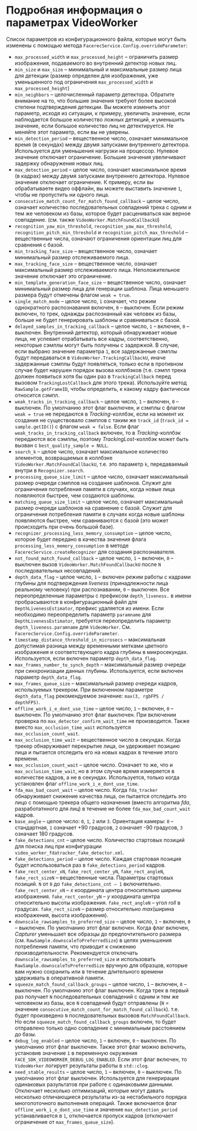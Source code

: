 # Подробная информация о параметрах VideoWorker 

Список параметров из конфигурационного файла, которые могут быть изменены с помощью метода `FacerecService.Config.overrideParameter`:

* `max_processed_width` и `max_processed_height` – ограничить размер изображения, подаваемого во внутренний детектор новых лиц.
* `min_size` и `max_size` – минимальный и максимальные размер лица для детекции (размер определен для изображения, уже уменьшенного под ограничения `max_processed_width` и `max_processed_height`)
* `min_neighbors` – целочисленный параметр детектора. Обратите внимание на то, что большие значения требуют более высокой степени подтверждения детекции. Вы можете изменить этот параметр, исходя из ситуации, к примеру, увеличить значение, если наблюдается большое количество ложных детекций, и уменьшить значение, если большое количество лиц не детектируется. Не меняйте этот параметр, если вы не уверены.
* `min_detection_period` – вещественное число, означает минимальное время (в секундах) между двумя запусками внутреннего детектора. Используется для уменьшения нагрузки на процессор. Нулевое значение отключает ограничение. Большие значения увеличивают задержку обнаружения новых лиц.
* `max_detection_period` – целое число, означает максимальное время (в кадрах) между двумя запусками внутреннего детектора. Нулевое значение отключает ограничение. К примеру, если вы обрабатываете видео оффлайн, вы можете выставить значение `1`, чтобы не пропустить ни одного лица.
* `consecutive_match_count_for_match_found_callback` – целое число, означает количество последовательных совпадений трека с одним и тем же человеком из базы, которое будет расцениваться как верное совпадение. (см. также `VideoWorker.MatchFoundCallbackU`)
* `recognition_yaw_min_threshold`, `recognition_yaw_max_threshold`, `recognition_pitch_min_threshold` и `recognition_pitch_max_threshold` – вещественные числа, означают ограничения ориентации лиц для сравнения с базой.
* `min_tracking_face_size` – вещественное число, означает минимальный размер отслеживаемого лица.
* `max_tracking_face_size` – вещественное число, означает максимальный размер отслеживаемого лица. Неположительное значение отключает это ограничение.
* `min_template_generation_face_size` – вещественное число, означает минимальный размер лица для генерации шаблона. Лица меньшего размера будут отмечены флагом `weak = true`.
* `single_match_mode` – целое число, `1` означает, что режим однократного распознавания включен, `0` – выключен. Если режим включен, то трек, однажды распознанный как человек из базы, больше не будет генерировать шаблоны и сравниваться с базой.
* `delayed_samples_in_tracking_callback` – целое число, `1` – включен, `0` – выключен. Внутренний детектор, который обнаруживает новые лица, не успевает отрабатывать все кадры, соответственно, некоторые сэмплы могут быть получены с задержкой. В случае, если выбрано значение параметра `1`, все задержанные сэмплы будут передаваться в `VideoWorker.TrackingCallbackU`, иначе задержанные сэмплы будут появляться, только если в противном случае будет нарушен порядок вызова коллбэков (т.е. сэмпл трека должен появиться хотя бы один раз в `TrackingCallback` перед вызовом `TrackingLostCallback` для этого трека). Используйте метод `RawSample.getFrameID`, чтобы определить, к какому кадру фактически относится сэмпл.
* `weak_tracks_in_tracking_callback` – целое число, `1` – включен, `0` – выключен. По умолчанию этот флаг выключен, и сэмплы с флагом `weak = true` не передаются в *Tracking*-коллбэк, если на момент их создания не существовало сэмплов с таким же `track_id` (`track_id = sample.getID()`) с флагом `weak = false`. Если флаг `weak_tracks_in_tracking_callback` включен, то в *Tracking*-коллбэк передаются все сэмплы, поэтому *TrackingLost*-коллбэк может быть вызван с `best_quality_sample = NULL`.
* `search_k` – целое число, означает максимальное количество элементов, возвращаемых в коллбэке `VideoWorker.MatchFoundCallbackU`, т.е. это параметр `k`, передаваемый внутри в `Recognizer.search`.
* `processing_queue_size_limit` – целое число, означает максимальный размер очереди сэмплов на создание шаблонов. Служит для ограничения потребления памяти в случаях, когда новые лица появляются быстрее, чем создаются шаблоны.
* `matching_queue_size_limit` – целое число, означает максимальный размер очереди шаблонов на сравнение с базой. Служит для ограничения потребления памяти в случаях когда новые шаблоны появляются быстрее, чем сравниваются с базой (это может происходить при очень большой базе).
* `recognizer_processing_less_memory_consumption` – целое число, которое будет передано в качества значения флага `processing_less_memory_consumption` в методе `FacerecService.createRecognizer` для создания распознавателя.
* `not_found_match_found_callback` – целое число, `1` – включен, `0` – выключен вызов `VideoWorker.MatchFoundCallbackU` после `N` последовательных несовпадений.
* `depth_data_flag` – целое число, `1` – включен режим работы с кадрами глубины для подтверждения *liveness* (принадлежности лица реальному человеку) при распознавании, `0` – выключен. Все переопределенные параметры с префиксом `depth_liveness.` в имени пробрасываются в конфигурационный файл для `DepthLivenessEstimator`, префикс удаляется из имени. Если необходимо переопределить параметр `paramname` для `DepthLivenessEstimator`, требуется переопределить параметр `depth_liveness.paramname` для `VideoWorker`. См. `FacerecService.Config.overrideParameter`.
* `timestamp_distance_threshold_in_microsecs` – максимальная допустимая разница между временными метками цветного изображения и соответствующего кадра глубины в микросекундах. Используется, если включен параметр `depth_data_flag`.
* `max_frames_number_to_synch_depth` – максимальный размер очереди при синхронизации данных глубины. Используется, если включен параметр `depth_data_flag`.
* `max_frames_queue_size` – максимальный размер очереди кадров, используемых трекером. При включенном параметре `depth_data_flag` рекомендуемое значение: `max(3, rgbFPS / depthFPS)`.
* `offline_work_i_e_dont_use_time` – целое число, `1` – включен, `0` – выключен. По умолчанию этот флаг выключен. При включении проверка по `max_detector_confirm_wait_time` не производится. Также вместо `max_occlusion_time_wait` используется `max_occlusion_count_wait`.
* `max_occlusion_time_wait` – вещественное число в секундах. Когда трекер обнаруживает перекрытие лица, он удерживает позицию лица и пытается отследить его на новых кадрах в течение этого времени.
* `max_occlusion_count_wait` – целое число. Означает то же, что и `max_occlusion_time_wait`, но в этом случае время измеряется в количестве кадров, а не в секундах. Используется, только когда установлен флаг `offline_work_i_e_dont_use_time`.
* `fda_max_bad_count_wait` – целое число. Когда `fda_tracker` обнаруживает снижение качества лица, он пытается отследить это лицо с помощью трекера общего назначения (вместо алгоритма *fda*, разработатнного для лиц) в течение не более `fda_max_bad_count_wait` кадров.
* `base_angle` – целое число: `0`, `1`, `2` или `3`. Ориентация камеры: `0` – стандартная, `1` означает +90 градусов, `2` означает -90 градусов, `3` означает 180 градусов.
* `fake_detections_cnt` – целое число. Количество стартовых позиций для поиска лиц при конфигурации `video_worker_fdatracker_fake_detector.xml`.
* `fake_detections_period` – целое число. Каждая стартовая позиция будет использоваться раз в `fake_detections_period` кадров.
* `fake_rect_center_xN`, `fake_rect_center_yN`, `fake_rect_angleN`, `fake_rect_sizeN` – вещественные числа. Параметры стартовых позиций. `N` от `0` до `fake_detections_cnt – 1` включительно. `fake_rect_center_xN` – *x* координата центра относительно ширины изображения. `fake_rect_center_yN` – *y* координата центра относительно высоты изображения. `fake_rect_angleN` – угол *roll* в градусах. `fake_rect_sizeN` – размер относительно *max*(ширина изображения, высота изображения).
* `downscale_rawsamples_to_preferred_size` – целое число, `1` – включен, `0` – выключен. По умолчанию этот флаг включен. Когда флаг включен, *Capturer* уменьшает все образцы до предпочтительного размера (см. `RawSample.downscaleToPreferredSize`) в целях уменьшения потребления памяти, что приводит к снижению производительности. Рекомендуется отключать `downscale_rawsamples_to_preferred_size` и использовать `RawSample.downscaleToPreferredSize` вручную для образцов, которые вам нужно сохранить или в течение длительного времени удерживать в оперативной памяти.
* `squeeze_match_found_callback_groups` – целое число, `1` – включен, `0` – выключен. По умолчанию этот флаг выключен. Когда трек в первый раз получает `N` последовательных совпадений с одним и тем же человеком из базы, все `N` совпадений будут отправлены (`N` = значение `consecutive_match_count_for_match_found_callback`). т.е. будет произведено `N` последовательных вызовов `MatchFoundCallback`. Но если `squeeze_match_found_callback_groups` включен, то будет отправлено только одно совпадение с минимальным расстоянием до базы.
* `debug_log_enabled` – целое число, `1` – включен, `0` – выключен. По умолчанию этот флаг выключен. Также этот флаг можно включить, установив значение `1` в переменную окружения `FACE_SDK_VIDEOWORKER_DEBUG_LOG_ENABLED`. Если этот флаг включен, то `VideoWorker` логирует результаты работы в `std::clog`.
* `need_stable_results` – целое число, `1` – включен, `0` – выключен. По умолчанию этот флаг выключен. Используется для генерирации одинаковых разультатов при работе с одинаковыми данными. Отключает несколько оптимизаций, которые могут давать несколько отличающиеся результаты из-за нестабильного порядка многопоточного выполнения операций. Также включается флаг `offline_work_i_e_dont_use_time` и значение `max_detection_period` устанавливается в `1`, отключается пропуск кадров (отключает ограничение от `max_frames_queue_size`).
